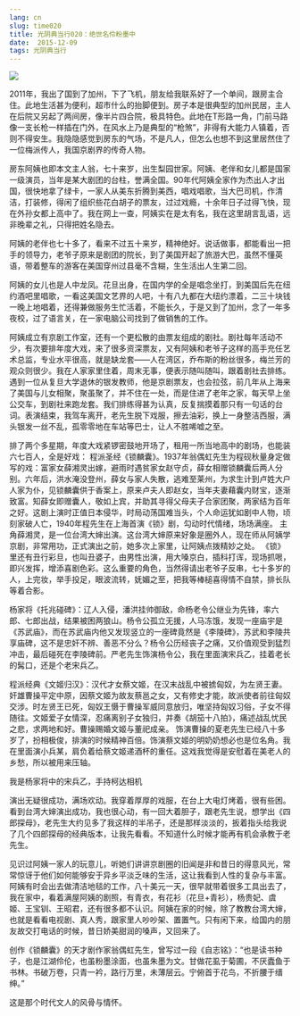 ```yaml
---
lang: cn
slug: time020
title: 光阴典当行020：绝世名伶粉墨中
date:  2015-12-09
tags: 光阴典当行
---
```

<!-- more -->
![](http://oouh9u8nz.bkt.gdipper.com//time020.jpg)

2011年，我出了国到了加州，下了飞机，朋友给我联系好了一个单间，跟房主合住。此地生活甚为便利，超市什么的抬脚便到。房子本是很典型的加州民居，主人在后院又另起了两间房，像半片四合院，极具特色。此地在T形路一角，门前马路像一支长枪一样插在门外，在风水上乃是典型的“枪煞”，非得有大能力人镇着，否则不得安生。我隐隐感觉到房东的气场，不是凡人，但怎么也想不到这里居然住了一位梅派传人，我国京剧界的传奇人物。

房东阿姨也即本文主人翁，七十来岁，出生梨园世家。阿姨、老伴和女儿都是国家一级演员，当年是某大剧团的台柱，誉满全国。90年代阿姨全家作为杰出人才出国，很快地拿了绿卡，一家人从美东折腾到美西，唱戏唱歌，当大巴司机，作清洁，打装修，得闲了组织些花白胡子的票友，过过戏瘾，十余年日子过得飞快，现在外孙女都上高中了。我在网上一查，阿姨实在是太有名，我在这里胡言乱语，远非晚辈之礼，只得把姓名隐去。

阿姨的老伴也七十多了，看来不过五十来岁，精神绝好。说话做事，都能看出一把手的领导力，老爷子原来是剧团的院长，到了美国开起了旅游大巴，虽然不懂英语，带着整车的游客在美国穿州过县毫不含糊，生生活出人生第二回。

阿姨的女儿也是人中龙凤。花旦出身，在国内学的全是唱念坐打，到美国后先在纽约酒吧里唱歌，一看这美国文艺界的人吧，十有八九都在大纽约漂着，二三十块钱一晚上地唱着，还得兼做服务生忙活着，不能长久，于是又到了加州，念了一年多夜校，过了语言关，在一家电脑公司找到了做销售的工作。

阿姨成立有京剧工作室，还有一个更松散的由票友组成的剧社。剧社每年活动不少，有次要排年度大戏，来了很多资深票友，又有阿姨和老爷子这样的高手充任艺术总监，专业水平很高，就是缺龙套——人在湾区，乔布斯的粉丝很多，梅兰芳的观众则很少。我在人家家里住着，周末无事，便表示随叫随叫，跟着剧社去排练。遇到一位从复旦大学退休的银发教师，他是京剧票友，也会拉弦，前几年从上海来了美国与儿女相聚，聚虽聚了，并不住在一处，而是住进了老年之家，每天早上坐公交车，到剧社来跑龙套。我们排练得甚为认真，反复揣摸着那只有一句话的台词。表演结束，我驾车离开，老先生脱下戏服，擦去油彩，换上一身整洁西服，满头银发一丝不乱，孤零零地在车站等巴士，让人不胜唏嘘之至。

排了两个多星期，年度大戏紧锣密鼓地开场了，租用一所当地高中的剧场，也能装六七百人，全是好戏：
程派圣经《锁麟囊》。1937年翁偶虹先生为程砚秋量身定做写的戏：富家女薛湘灵出嫁，避雨时遇贫家女赵守贞，薛女相赠锁麟囊后两人分别。六年后，洪水淹没登州，薛女与家人失散，逃难至莱州，为求生计到卢姓大户人家为仆，见锁麟囊供于香案上，原来卢夫人即赵女，当年夫妻藉囊内财宝，逐渐致富。知薛女即赠囊人，敬如上宾，并助其寻得父母夫子合家团聚，两家结为百年之好。这剧上演时正值日本侵华，时局动荡国难当头，个人命运犹如剧中人物，顷刻家破人亡，1940年程先生在上海首演《锁》剧，勾动时代情绪，场场满座。
主角薛湘灵，是一位台湾大婶出演。这台湾大婶原来好象是圈外人，现在师从阿姨学京剧，非常用功，正式演出之前，她多次上家里，让阿姨点拨精妙之处。
《锁》里还有丑行彩旦，也叫丑婆子，由男性出演，用大嗓京白，插科打诨，现场抓哏，即兴发挥，增添喜剧色彩。这么重要的角色，当然得请出老爷子反串，七十多岁的人，上完妆，举手投足，眼波流转，妩媚之至，把我等棒槌喜得情不自禁，排长队等着合影。

杨家将《托兆碰碑》：辽人入侵，潘洪挂帅御敌，命杨老令公继业为先锋，率六郎、七郎出战，结果被困两狼山。杨令公孤立无援，人马冻饿，发现一座庙宇是《苏武庙》，而在苏武庙内他又发现竖立的一座碑竟然是《李陵碑》，苏武和李陵共享庙碑，这不是忠奸不辨、善恶不分么？杨令公历经丧子之痛，又价值观受到猛烈冲击，最后碰死在李陵碑前。严老先生饰演杨令公，我在里面演宋兵乙，挂着老长的髯口，还是个老宋兵乙。

程派经典《文姬归汉》：汉代才女蔡文姬，在汉末战乱中被掳匈奴，为左贤王妻。奸雄曹操平定中原，因蔡文姬为故友蔡邕之女，又有修史才能，故派使者前往匈奴交涉。时左贤王已死，匈奴王慑于曹操军威同意放归，唯坚持匈奴习俗，子女不得随往。文姬爱子女情深，忍痛离别子女独归，并奏《胡笳十八拍》，痛述战乱忧民之悲，求两地和好。曹操赐婚文姬与董祀成亲。
饰演曹操的夏老先生已经八十多岁了，扮相极俊，排演的时候精神百倍。饰演蔡文姬的明奶奶想必也是位名角。我在里面演小兵某，肩负着给蔡文姬递酒杯的重任。这戏我觉得是安慰着在美老人的乡愁，所以被用来压轴。


我是杨家将中的宋兵乙，手持柯达相机

演出无疑很成功，满场欢动。我穿着厚厚的戏服，在台上大电灯烤着，很有些困。看到台湾大婶演出成功，我也很心动，有一回大着胆子，跟老先生说，想学出《四郎探母》，老先生大约见多了我这样的半吊子，还是那样淡淡的，扳着指头给我说了几个四郎探母的经典版本，让我先看看。不知道什么时候才能再有机会承教于老先生。

见识过阿姨一家人的玩意儿，听她们讲讲京剧圈的旧闻是非和昔日的得意风光，常常惊讶于他们如何能够安于异乡平淡乏味的生活，这让我看到人性的复杂与丰富。阿姨有时会出去做清洁地毯的工作，八十美元一天，很早就带着很多工具出去了，我在家中，看着满屋阿姨的剧照，有青衣，有花衫（花旦+青衫），杨贵妃、虞姬、王宝钏、王昭君，还有很多都不认识。阿姨在家的时候，除了教教台湾大婶，也就是看看电视剧、真人秀，跟家里人吵吵架、置置气。只有闲下来，给国内的朋友故交打电话的时候，昔日娇美甜润的嗓声，又回来了。

创作《锁麟囊》的天才剧作家翁偶虹先生，曾写过一段《自志铭》：“也是读书种子，也是江湖伶伦，也虽粉墨涂面，也虽朱墨为文。甘做花虱于菊圃，不厌蠹鱼于书林。书破万卷，只青一衿，路行万里，未薄层云。宁俯首于花鸟，不折腰于缙绅。”

这是那个时代文人的风骨与情怀。